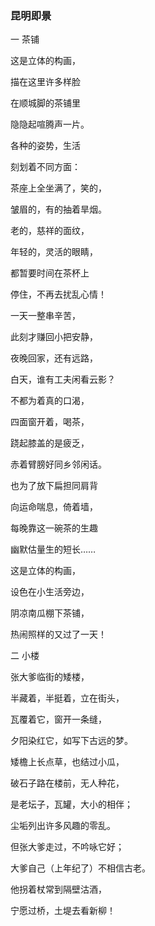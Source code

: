 ### 昆明即景

一 茶铺

这是立体的构画，

描在这里许多样脸

在顺城脚的茶铺里

隐隐起喧腾声一片。

各种的姿势，生活

刻划着不同方面：

茶座上全坐满了，笑的，

皱眉的，有的抽着旱烟。

老的，慈祥的面纹，

年轻的，灵活的眼睛，

都暂要时间在茶杯上

停住，不再去扰乱心情！

一天一整串辛苦，

此刻才赚回小把安静，

夜晚回家，还有远路，

白天，谁有工夫闲看云影？

不都为着真的口渴，

四面窗开着，喝茶，

跷起膝盖的是疲乏，

赤着臂膀好同乡邻闲话。

也为了放下扁担同肩背

向运命喘息，倚着墙，

每晚靠这一碗茶的生趣

幽默估量生的短长……

这是立体的构画，

设色在小生活旁边，

阴凉南瓜棚下茶铺，

热闹照样的又过了一天！

二 小楼

张大爹临街的矮楼，

半藏着，半挺着，立在街头，

瓦覆着它，窗开一条缝，

夕阳染红它，如写下古远的梦。

矮檐上长点草，也结过小瓜，

破石子路在楼前，无人种花，

是老坛子，瓦罐，大小的相伴；

尘垢列出许多风趣的零乱。

但张大爹走过，不吟咏它好；

大爹自己（上年纪了）不相信古老。

他拐着杖常到隔壁沽酒，

宁愿过桥，土堤去看新柳！